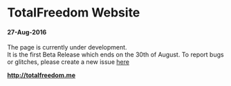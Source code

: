 <h1>TotalFreedom Website</h1>
<h4>27-Aug-2016</h4>

The page is currently under development.<br>
It is the first Beta Release which ends on the 30th of August.
To report bugs or glitches, please create a new issue <a href="https://github.com/TotalFreedom/Website/issues/new">here</a>


<b>http://totalfreedom.me</b>

